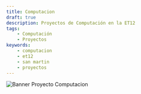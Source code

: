 ```yaml
---
title: Computacion
draft: true
description: Proyectos de Computación en la ET12
tags:
    - Computación
    - Proyectos
keywords:
    - computacion
    - et12
    - san martin
    - proyectos
---
```

![Banner Proyecto Computacion](/imgs/proyectocomputacion.png?lightbox=false)